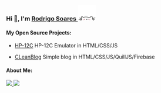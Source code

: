 <div align="left"); background-size: cover; background-position: center; padding: 20px;">
    <h3>Hi 👋, I'm <a href="https://linkedin.com/in/roosoars">Rodrigo Soares </a><img src="cat.webp" width="50"/></h3> 
    <p align="center">
        <a href="https://linkedin.com/in/roosoars"></a>
    </p>
    <h4 align="left">My Open Source Projects:</h4>
</div>

- <p><a href="https://github.com/roosoars/HP-12C"> HP-12C</a> HP-12C Emulator in HTML/CSS/JS</p>
- <p><a href="https://github.com/roosoars/Clean-Blog"> CLeanBlog</a> Simple blog in HTML/CSS/JS/QuillJS/Firebase</p>

<h4 align="left">About Me:</h4
                              
<div>
<a href="https://github.com/roosoars">
<img loading="lazy" height="180em" src="https://github-readme-stats-roosoars-projects.vercel.app/api?username=roosoars&show_icons=true&theme=default&include_all_commits=true&count_private=true"/>
<img loading="lazy" height="180em" src="https://github-readme-stats-roosoars-projects.vercel.app/api/top-langs/?username=roosoars&layout=compact&langs_count=7&theme=default&include_all_commits=true&count_private=true"/>
</a>
</div>
